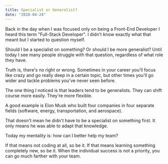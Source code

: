 ```yaml
---
title: Specialist or Generalist?
date: "2018-04-24"
---
```


Back in the day when I was focused only on being a Front-End Developer I heard this term "Full-Stack Developer". I didn't know exactly what that meant but I started to question myself.

Should I be a specialist on something? Or should I be more generalist? Until today I see many people struggle with that question, regardless of what role they have.

Truth is, there's no right or wrong. Sometimes in your career you'll focus like crazy and go really deep in a certain topic, but other times you'll go wider and tackle problems you've never seen before.

The one thing I noticed is that leaders tend to be generalists. They can shift course more easily. They're more flexible.

A good example is Elon Musk who built four companies in four separate fields (software, energy, transportation, and aerospace).

That doesn't mean he didn't have to be a specialist on something first. It only means he was able to adapt that knowledge.

Today my mentality is: how can I better help my team?

If that means not coding at all, so be it. If that means learning something completely new, so be it. When the individual success is not a priority, you can go much farther with your team.
